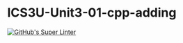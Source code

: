 # ICS3U-Unit3-01-cpp-adding

[![GitHub's Super Linter](https://github.com/Rohnin-Barrette/ICS3U-Unit3-01-cpp-adding/workflows/GitHub's%20Super%20Linter/badge.svg)](https://github.com/Rohnin-Barrette/ICS3U-Unit3-01-cpp-adding/actions)
